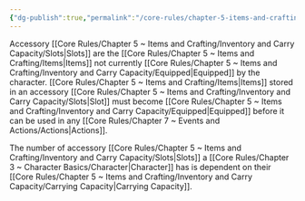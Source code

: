 ```yaml
---
{"dg-publish":true,"permalink":"/core-rules/chapter-5-items-and-crafting/inventory-and-carry-capacity/accessories/"}
---
```


Accessory [[Core Rules/Chapter 5 ~ Items and Crafting/Inventory and Carry Capacity/Slots\|Slots]] are the [[Core Rules/Chapter 5 ~ Items and Crafting/Items\|Items]] not currently [[Core Rules/Chapter 5 ~ Items and Crafting/Inventory and Carry Capacity/Equipped\|Equipped]] by the character. [[Core Rules/Chapter 5 ~ Items and Crafting/Items\|Items]] stored in an accessory [[Core Rules/Chapter 5 ~ Items and Crafting/Inventory and Carry Capacity/Slots\|Slot]] must become [[Core Rules/Chapter 5 ~ Items and Crafting/Inventory and Carry Capacity/Equipped\|Equipped]] before it can be used in any [[Core Rules/Chapter 7 ~ Events and Actions/Actions\|Actions]].

The number of accessory [[Core Rules/Chapter 5 ~ Items and Crafting/Inventory and Carry Capacity/Slots\|Slots]] a [[Core Rules/Chapter 3 ~ Character Basics/Character\|Character]] has is dependent on their [[Core Rules/Chapter 5 ~ Items and Crafting/Inventory and Carry Capacity/Carrying Capacity\|Carrying Capacity]].